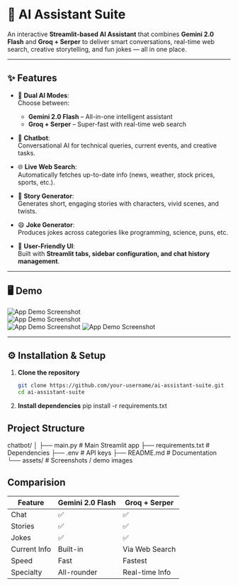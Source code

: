 # 🤖 AI Assistant Suite

An interactive **Streamlit-based AI Assistant** that combines **Gemini 2.0 Flash** and **Groq + Serper** to deliver smart conversations, real-time web search, creative storytelling, and fun jokes — all in one place.  

---

## ✨ Features

- 🔄 **Dual AI Modes**:  
  Choose between:
  - **Gemini 2.0 Flash** – All-in-one intelligent assistant  
  - **Groq + Serper** – Super-fast with real-time web search  

- 💬 **Chatbot**:  
  Conversational AI for technical queries, current events, and creative tasks.  

- 🌐 **Live Web Search**:  
  Automatically fetches up-to-date info (news, weather, stock prices, sports, etc.).  

- 📖 **Story Generator**:  
  Generates short, engaging stories with characters, vivid scenes, and twists.  

- 😄 **Joke Generator**:  
  Produces jokes across categories like programming, science, puns, etc.  

- 🎨 **User-Friendly UI**:  
  Built with **Streamlit tabs, sidebar configuration, and chat history management**.  

---

## 🖥️ Demo

![App Demo Screenshot](assets/screenshot2.png)  
![App Demo Screenshot](assets/screenshot3.png)  
![App Demo Screenshot](assets/screenshot4.png) 
![App Demo Screenshot](assets/screenshot5.png) 

---

## ⚙️ Installation & Setup

1. **Clone the repository**  
   ```bash
   git clone https://github.com/your-username/ai-assistant-suite.git
   cd ai-assistant-suite

2. **Install dependencies**
   pip install -r requirements.txt


## Project Structure

chatbot/
│
├── main.py                 # Main Streamlit app
├── requirements.txt       # Dependencies
├── .env                   # API keys
├── README.md              # Documentation
└── assets/                # Screenshots / demo images

## Comparision

| Feature      | Gemini 2.0 Flash | Groq + Serper  |
| ------------ | ---------------- | -------------- |
| Chat         | ✅                | ✅              |
| Stories      | ✅                | ✅              |
| Jokes        | ✅                | ✅              |
| Current Info | Built-in         | Via Web Search |
| Speed        | Fast             | Fastest        |
| Specialty    | All-rounder      | Real-time Info |

